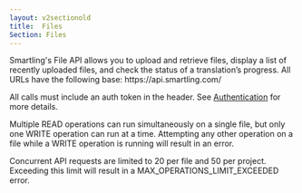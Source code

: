 ```yaml
---
layout: v2sectionold
title:  Files
Section: Files
---
```


<section>
<p>Smartling's File API allows you to upload and retrieve files, display a list of recently uploaded files, and check the status of a translation’s progress. All URLs have the following base: https://api.smartling.com/</p>

<p>All calls must include an auth token in the header. See <a href="/developers/API/v2/Authentication/">Authentication</a> for more details.</p>

<p>Multiple READ operations can run simultaneously on a single file, but only one WRITE operation can run at a time. Attempting any other operation on a file while a WRITE operation is running will result in an error.</p>

<p>Concurrent API requests are limited to 20 per file and 50 per project. Exceeding this limit will result in a MAX_OPERATIONS_LIMIT_EXCEEDED error.</p>
</section>